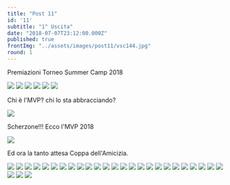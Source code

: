 ```yaml
---
title: "Post 11"
id: '11'
subtitle: "1^ Uscita"
date: "2018-07-07T23:12:00.000Z"
published: true
frontImg: "../assets/images/post11/vsc144.jpg"
round: 1
---
```


Premiazioni Torneo Summer Camp 2018

![](../assets/images/post11/vsc145.jpg)
![](../assets/images/post11/vsc146.jpg)
![](../assets/images/post11/vsc147.jpg)
![](../assets/images/post11/vsc148.jpg)
![](../assets/images/post11/vsc149.jpg)
![](../assets/images/post11/vsc150.jpg)

Chi è l'MVP? chi lo sta abbracciando?

![](../assets/images/post11/vsc151.jpg)

Scherzone!!! Ecco l'MVP 2018

![](../assets/images/post11/vsc152.jpg)

Ed ora la tanto attesa Coppa dell'Amicizia.

![](../assets/images/post11/vsc153.jpg)
![](../assets/images/post11/vsc154.jpg)
![](../assets/images/post11/vsc155.jpg)
![](../assets/images/post11/vsc156.jpg)
![](../assets/images/post11/vsc157.jpg)
![](../assets/images/post11/vsc158.jpg)
![](../assets/images/post11/vsc159.jpg)
![](../assets/images/post11/vsc160.jpg)
![](../assets/images/post11/vsc161.jpg)
![](../assets/images/post11/vsc162.jpg)
![](../assets/images/post11/vsc163.jpg)
![](../assets/images/post11/vsc164.jpg)
![](../assets/images/post11/vsc165.jpg)
![](../assets/images/post11/vsc166.jpg)
![](../assets/images/post11/vsc167.jpg)
![](../assets/images/post11/vsc168.jpg)
![](../assets/images/post11/vsc169.jpg)
![](../assets/images/post11/vsc170.jpg)
![](../assets/images/post11/vsc171.jpg)
![](../assets/images/post11/vsc172.jpg)
![](../assets/images/post11/vsc173.jpg)
![](../assets/images/post11/vsc174.jpg)
![](../assets/images/post11/vsc175.jpg)
![](../assets/images/post11/vsc176.jpg)
![](../assets/images/post11/vsc177.jpg)
![](../assets/images/post11/vsc178.jpg)
![](../assets/images/post11/vsc179.jpg)
![](../assets/images/post11/vsc180.jpg)
